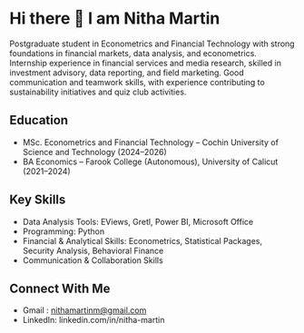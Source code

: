 # Hi there 👋 I am Nitha Martin
Postgraduate student in Econometrics and Financial Technology with strong foundations in financial markets, data analysis, and econometrics.
Internship experience in financial services and media research, skilled in investment advisory, data reporting, and field marketing.
Good communication and teamwork skills, with experience contributing to sustainability initiatives and quiz club activities.

## Education 
- MSc. Econometrics and Financial Technology – Cochin University of Science and Technology (2024–2026)
- BA Economics – Farook College (Autonomous), University of Calicut (2021–2024)

## Key Skills
- Data Analysis Tools: EViews, Gretl, Power BI, Microsoft Office
- Programming: Python
- Financial & Analytical Skills: Econometrics, Statistical Packages, Security Analysis, Behavioral Finance
- Communication & Collaboration Skills
  
## Connect With Me
- Gmail : nithamartinm@gmail.com
- LinkedIn: linkedin.com/in/nitha-martin

